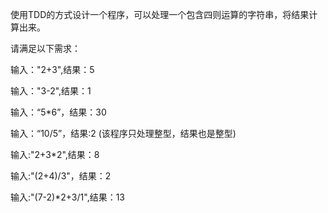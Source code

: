 使用TDD的方式设计一个程序，可以处理一个包含四则运算的字符串，将结果计算出来。

请满足以下需求：

输入："2+3",结果：5

输入："3-2",结果：1

输入：“5*6”，结果：30

输入：“10/5”，结果:2 (该程序只处理整型，结果也是整型)

输入:"2+3*2",结果：8

输入:"(2+4)/3"，结果：2

输入:"(7-2)*2+3/1",结果：13